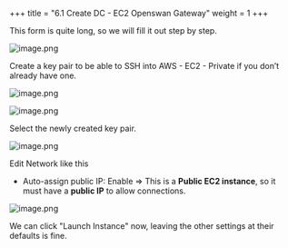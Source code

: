 +++
title = "6.1 Create DC - EC2 Openswan Gateway"
weight = 1
+++


This form is quite long, so we will fill it out step by step.


![image.png](/images/004-iv-setup-vpc-dc-resources/006-6-ec2-dc-ec2-openswan-gateway/20-182000-image.png)


Create a key pair to be able to SSH into AWS - EC2 - Private if you don’t already have one.


![image.png](/images/004-iv-setup-vpc-dc-resources/006-6-ec2-dc-ec2-openswan-gateway/20-411693-image.png)


![image.png](/images/004-iv-setup-vpc-dc-resources/006-6-ec2-dc-ec2-openswan-gateway/20-673813-image.png)


Select the newly created key pair.


![image.png](/images/004-iv-setup-vpc-dc-resources/006-6-ec2-dc-ec2-openswan-gateway/20-958064-image.png)


Edit Network like this

- Auto-assign public IP: Enable
⇒ This is a **Public EC2 instance**, so it must have a **public IP** to allow connections.

![image.png](/images/004-iv-setup-vpc-dc-resources/006-6-ec2-dc-ec2-openswan-gateway/20-913513-image.png)


We can click "Launch Instance" now, leaving the other settings at their defaults is fine.


